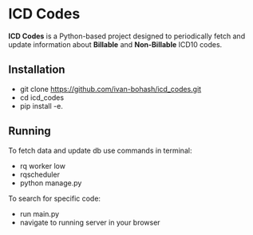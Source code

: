 # ICD Codes

**ICD Codes** is a Python-based project designed to periodically fetch and update information about **Billable** and **Non-Billable** ICD10 codes.  


## Installation
- git clone https://github.com/ivan-bohash/icd_codes.git
- cd icd_codes
- pip install -e.

## Running
To fetch data and update db use commands in terminal:
- rq worker low
- rqscheduler
- python manage.py

To search for specific code:
- run main.py 
- navigate to running server in your browser
